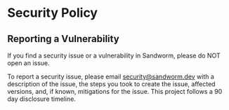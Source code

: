 # Security Policy

## Reporting a Vulnerability
If you find a security issue or a vulnerability in Sandworm, please do NOT open an issue.

To report a security issue, please email [security@sandworm.dev](mailto:security@sandworm.dev) with a description of the issue, the steps you took to create the issue, affected versions, and, if known, mitigations for the issue. This project follows a 90 day disclosure timeline.